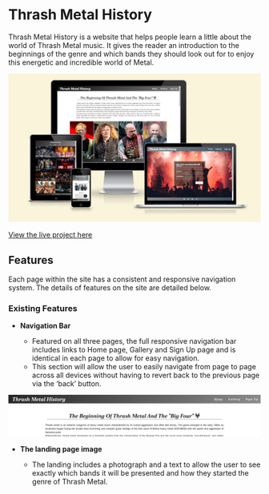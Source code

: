 # Thrash Metal History

Thrash Metal History is a website that helps people learn a little about the world of Thrash Metal music. It gives the reader an introduction to the beginnings of the genre and which bands they should look out for to enjoy this energetic and incredible world of Metal.

![Responsive Mockup Images](assets/images-readme/responsive-image.jpg)

[View the live project here](https://tcaldato.github.io/portfolio1-metal/index.html)

## Features 

Each page within the site has a consistent and responsive navigation system. The details of features on the site are detailed below.

### Existing Features

- __Navigation Bar__

  - Featured on all three pages, the full responsive navigation bar includes links to Home page, Gallery and Sign Up page and is identical in each page to allow for easy navigation.
  - This section will allow the user to easily navigate from page to page across all devices without having to revert back to the previous page via the ‘back’ button.

![Nav Bar](assets/images-readme/navigation-bar.jpg)

- __The landing page image__

  - The landing includes a photograph and a text to allow the user to see exactly which bands it will be presented and how they started the genre of Thrash Metal.
  